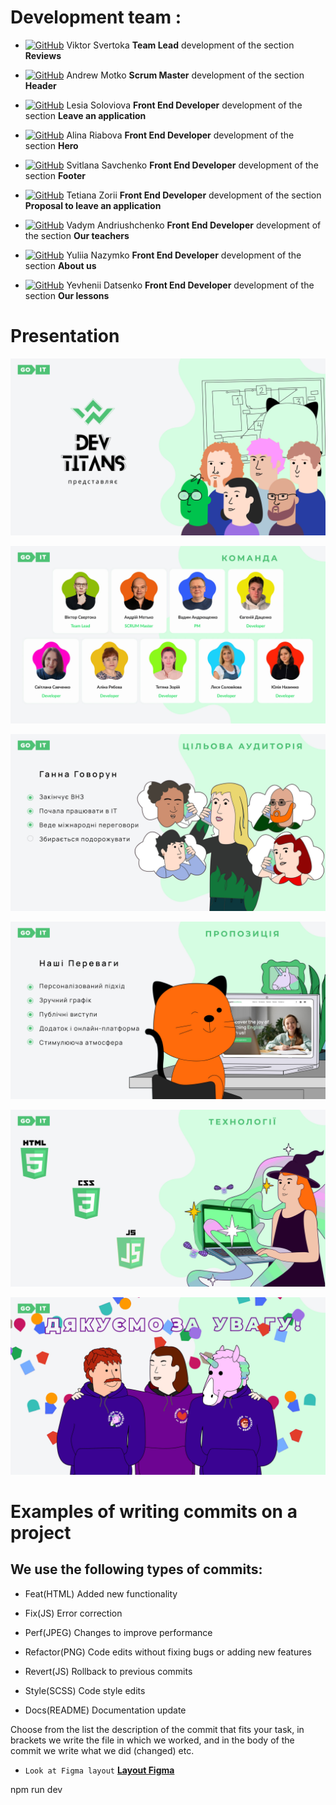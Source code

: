 # Development team :

- [![GitHub](https://img.shields.io/badge/GitHub-100000?style=for-the-badge&logo=github&logoColor=white)](https://github.com/ViktorSvertoka)
  Viktor Svertoka **Team Lead** development of the section **Reviews**

- [![GitHub](https://img.shields.io/badge/GitHub-100000?style=for-the-badge&logo=github&logoColor=white)](https://github.com/AM1007)
  Andrew Motko **Scrum Master** development of the section **Header**

- [![GitHub](https://img.shields.io/badge/GitHub-100000?style=for-the-badge&logo=github&logoColor=white)](https://github.com/LesiaUKR)
  Lesia Soloviova **Front End Developer** development of the section **Leave an
  application**

- [![GitHub](https://img.shields.io/badge/GitHub-100000?style=for-the-badge&logo=github&logoColor=white)](https://github.com/AlinaRyabova)
  Alina Riabova **Front End Developer** development of the section **Hero**

- [![GitHub](https://img.shields.io/badge/GitHub-100000?style=for-the-badge&logo=github&logoColor=white)](https://github.com/SvitlanaSavchenko)
  Svitlana Savchenko **Front End Developer** development of the section
  **Footer**

- [![GitHub](https://img.shields.io/badge/GitHub-100000?style=for-the-badge&logo=github&logoColor=white)](https://github.com/TiZorii)
  Tetiana Zorii **Front End Developer** development of the section **Proposal to
  leave an application**

- [![GitHub](https://img.shields.io/badge/GitHub-100000?style=for-the-badge&logo=github&logoColor=white)](https://github.com/Vademandr)
  Vadym Andriushchenko **Front End Developer** development of the section **Our
  teachers**

- [![GitHub](https://img.shields.io/badge/GitHub-100000?style=for-the-badge&logo=github&logoColor=white)](https://github.com/YNazymko12)
  Yuliia Nazymko **Front End Developer** development of the section **About us**

- [![GitHub](https://img.shields.io/badge/GitHub-100000?style=for-the-badge&logo=github&logoColor=white)](https://github.com/yevheniidatsenko)
  Yevhenii Datsenko **Front End Developer** development of the section **Our
  lessons**

# Presentation

![Start](./assets/01.jpg)

![Team](./assets/02.jpg)

![Client](./assets/03.jpg)

![Propose](./assets/04.jpg)

![Tech](./assets/05.jpg)

![Goodbye](./assets/06.jpg)

# Examples of writing commits on a project

## We use the following types of commits:

- Feat(HTML) Added new functionality

- Fix(JS) Error correction

- Perf(JPEG) Changes to improve performance

- Refactor(PNG) Code edits without fixing bugs or adding new features

- Revert(JS) Rollback to previous commits

- Style(SCSS) Code style edits

- Docs(README) Documentation update

Choose from the list the description of the commit that fits your task, in
brackets we write the file in which we worked, and in the body of the commit we
write what we did (changed) etc.

- `Look at Figma layout`
  [**Layout Figma**](https://www.figma.com/file/MrdZUmIfeT1bKd8u5GWLRt/English-Excellence-2.0?type=design&node-id=0-1&mode=design&t=4jJkOR8gcvoKgG1k-0)

npm run dev
